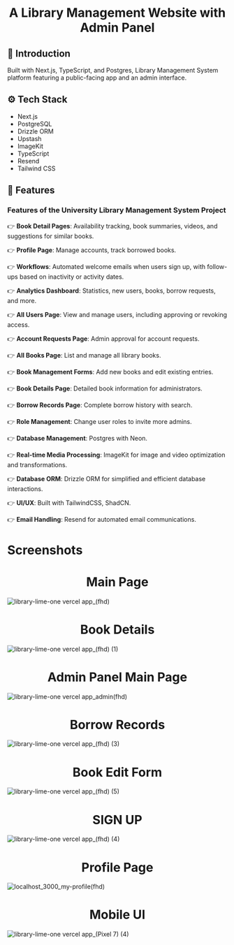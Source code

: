 <div align="center">
  <h1 align="center">A Library Management Website with Admin Panel</h3>
</div>


## 🤖 Introduction

Built with Next.js, TypeScript, and Postgres, Library Management System platform featuring a public-facing app and an admin interface.


## ⚙️ Tech Stack

- Next.js
- PostgreSQL
- Drizzle ORM
- Upstash
- ImageKit
- TypeScript
- Resend
- Tailwind CSS

## 🔋 Features

### Features of the University Library Management System Project

👉 **Book Detail Pages**: Availability tracking, book summaries, videos, and suggestions for similar books.  

👉 **Profile Page**: Manage accounts, track borrowed books. 

👉 **Workflows**: Automated welcome emails when users sign up, with follow-ups based on inactivity or activity dates.

👉 **Analytics Dashboard**: Statistics, new users, books, borrow requests, and more.  

👉 **All Users Page**: View and manage users, including approving or revoking access.  

👉 **Account Requests Page**: Admin approval for account requests.  

👉 **All Books Page**: List and manage all library books. 

👉 **Book Management Forms**: Add new books and edit existing entries.  

👉 **Book Details Page**: Detailed book information for administrators.  

👉 **Borrow Records Page**: Complete borrow history with search.  

👉 **Role Management**: Change user roles to invite more admins. 

👉 **Database Management**: Postgres with Neon.  

👉 **Real-time Media Processing**: ImageKit for image and video optimization and transformations. 

👉 **Database ORM**: Drizzle ORM for simplified and efficient database interactions.  

👉 **UI/UX**: Built with TailwindCSS, ShadCN.  

👉 **Email Handling**: Resend for automated email communications.  

<h1>Screenshots</h1>

## <h1 align="center">Main Page</h1>
![library-lime-one vercel app_(fhd)](https://github.com/user-attachments/assets/05b03997-95af-49ad-a253-a06a17e14e09)

## <h1 align="center">Book Details</h1>
![library-lime-one vercel app_(fhd) (1)](https://github.com/user-attachments/assets/6e037ee0-503f-4363-b750-524bd5fa637a)

## <h1 align="center">Admin Panel Main Page</h1>
![library-lime-one vercel app_admin(fhd)](https://github.com/user-attachments/assets/7c850056-380b-4928-aa33-57f491b304a8)

## <h1 align="center">Borrow Records</h1> 
![library-lime-one vercel app_(fhd) (3)](https://github.com/user-attachments/assets/43751c42-f373-4da6-ba56-58bdbbcd8f84)

## <h1 align="center">Book Edit Form</h1>
![library-lime-one vercel app_(fhd) (5)](https://github.com/user-attachments/assets/0df3085b-c897-40c4-901e-cf6692b88ce7)

## <h1 align="center">SIGN UP</h1>
![library-lime-one vercel app_(fhd) (4)](https://github.com/user-attachments/assets/a48db49a-f29f-4e8d-8fee-5b7c00529749)

## <h1 align="center">Profile Page</h1>
![localhost_3000_my-profile(fhd)](https://github.com/user-attachments/assets/0fd6e8b2-c7a4-4e9a-aad1-6039692b8ba6)

## <h1 align="center">Mobile UI</h1>
![library-lime-one vercel app_(Pixel 7) (4)](https://github.com/user-attachments/assets/f7ab6cf6-391f-498e-a1c6-22f6bae28daa)